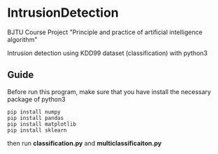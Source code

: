 # IntrusionDetection

BJTU Course Project "Principle and practice of artificial intelligence algorithm"

Intrusion detection using KDD99 dataset (classification) with python3

## Guide
Before run this program, make sure that you have install the necessary package of python3
```
pip install numpy
pip install pandas
pip install matplotlib
pip install sklearn
``` 
then run **classification.py** and **multiclassificaiton.py**
